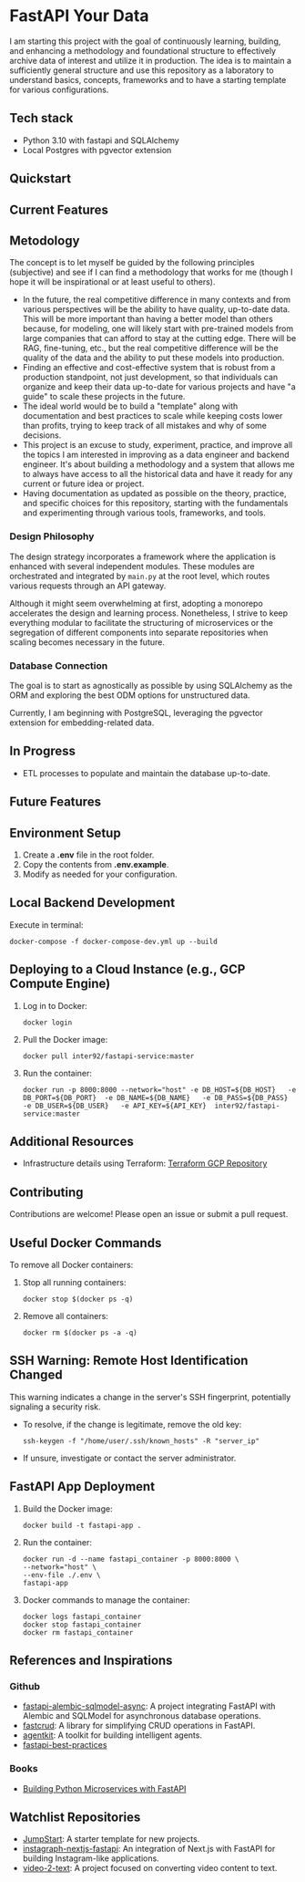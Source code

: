 # FastAPI Your Data

I am starting this project with the goal of continuously learning, building, and enhancing a methodology and foundational structure to effectively archive data of interest and utilize it in production. The idea is to maintain a sufficiently general structure and use this repository as a laboratory to understand basics, concepts, frameworks and to have a starting template for various configurations.

## Tech stack

- Python 3.10 with fastapi and SQLAlchemy
- Local Postgres with pgvector extension

## Quickstart

## Current Features

## Metodology

The concept is to let myself be guided by the following principles (subjective) and see if I can find a methodology that works for me (though I hope it will be inspirational or at least useful to others).

- In the future, the real competitive difference in many contexts and from various perspectives will be the ability to have quality, up-to-date data. This will be more important than having a better model than others because, for modeling, one will likely start with pre-trained models from large companies that can afford to stay at the cutting edge. There will be RAG, fine-tuning, etc., but the real competitive difference will be the quality of the data and the ability to put these models into production.
- Finding an effective and cost-effective system that is robust from a production standpoint, not just development, so that individuals can organize and keep their data up-to-date for various projects and have "a guide" to scale these projects in the future.
- The ideal world would be to build a "template" along with documentation and best practices to scale while keeping costs lower than profits, trying to keep track of all mistakes and why of some decisions.
- This project is an excuse to study, experiment, practice, and improve all the topics I am interested in improving as a data engineer and backend engineer. It's about building a methodology and a system that allows me to always have access to all the historical data and have it ready for any current or future idea or project.
- Having documentation as updated as possible on the theory, practice, and specific choices for this repository, starting with the fundamentals and experimenting through various tools, frameworks, and tools.

### Design Philosophy

The design strategy incorporates a framework where the application is enhanced with several independent modules. These modules are orchestrated and integrated by `main.py` at the root level, which routes various requests through an API gateway.

Although it might seem overwhelming at first, adopting a monorepo accelerates the design and learning process. Nonetheless, I strive to keep everything modular to facilitate the structuring of microservices or the segregation of different components into separate repositories when scaling becomes necessary in the future.

### Database Connection

The goal is to start as agnostically as possible by using SQLAlchemy as the ORM and exploring the best ODM options for unstructured data.

Currently, I am beginning with PostgreSQL, leveraging the pgvector extension for embedding-related data.

## In Progress

- ETL processes to populate and maintain the database up-to-date.

## Future Features

## Environment Setup

1. Create a **.env** file in the root folder.
2. Copy the contents from **.env.example**.
3. Modify as needed for your configuration.

## Local Backend Development

Execute in terminal:

```
docker-compose -f docker-compose-dev.yml up --build
```

## Deploying to a Cloud Instance (e.g., GCP Compute Engine)

1. Log in to Docker:

   ```
   docker login
   ```

2. Pull the Docker image:

   ```
   docker pull inter92/fastapi-service:master
   ```

3. Run the container:

   ```
   docker run -p 8000:8000 --network="host" -e DB_HOST=${DB_HOST}   -e DB_PORT=${DB_PORT}  -e DB_NAME=${DB_NAME}   -e DB_PASS=${DB_PASS}  -e DB_USER=${DB_USER}   -e API_KEY=${API_KEY}  inter92/fastapi-service:master
   ```

## Additional Resources

- Infrastructure details using Terraform: [Terraform GCP Repository](https://github.com/mazzasaverio/terraform-gcp)

## Contributing

Contributions are welcome! Please open an issue or submit a pull request.

## Useful Docker Commands

To remove all Docker containers:

1. Stop all running containers:

   ```
   docker stop $(docker ps -q)
   ```

2. Remove all containers:

   ```
   docker rm $(docker ps -a -q)
   ```

## SSH Warning: Remote Host Identification Changed

This warning indicates a change in the server's SSH fingerprint, potentially signaling a security risk.

- To resolve, if the change is legitimate, remove the old key:

  ```
  ssh-keygen -f "/home/user/.ssh/known_hosts" -R "server_ip"
  ```

- If unsure, investigate or contact the server administrator.

## FastAPI App Deployment

1. Build the Docker image:

   ```
   docker build -t fastapi-app .
   ```

2. Run the container:

   ```
   docker run -d --name fastapi_container -p 8000:8000 \
   --network="host" \
   --env-file ./.env \
   fastapi-app
   ```

3. Docker commands to manage the container:

   ```
   docker logs fastapi_container
   docker stop fastapi_container
   docker rm fastapi_container
   ```

## References and Inspirations

### Github

- [fastapi-alembic-sqlmodel-async](https://github.com/jonra1993/fastapi-alembic-sqlmodel-async): A project integrating FastAPI with Alembic and SQLModel for asynchronous database operations.
- [fastcrud](https://github.com/igorbenav/fastcrud): A library for simplifying CRUD operations in FastAPI.
- [agentkit](https://github.com/BCG-X-Official/agentkit): A toolkit for building intelligent agents.
- [fastapi-best-practices](https://github.com/zhanymkanov/fastapi-best-practices)

### Books

- [Building Python Microservices with FastAPI](https://amzn.to/3SZvdFk)

## Watchlist Repositories

- [JumpStart](https://github.com/Aeternalis-Ingenium/JumpStart): A starter template for new projects.
- [instagraph-nextjs-fastapi](https://github.com/waseemhnyc/instagraph-nextjs-fastapi): An integration of Next.js with FastAPI for building Instagram-like applications.
- [video-2-text](https://github.com/XamHans/video-2-text?tab=readme-ov-file): A project focused on converting video content to text.
